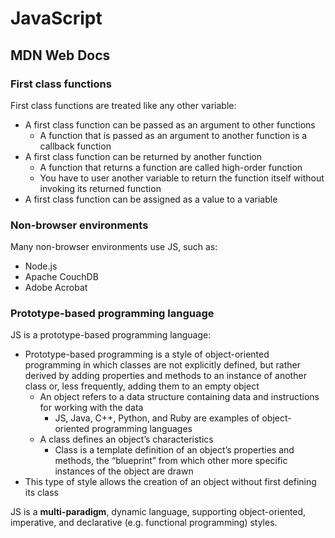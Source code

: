 # JavaScript

## MDN Web Docs

### First class functions

First class functions are treated like any other variable:

- A first class function can be passed as an argument to other functions
  - A function that is passed as an argument to another function is a callback function
- A first class function can be returned by another function
  - A function that returns a function are called high-order function
  - You have to user another variable to return the function itself without invoking its returned function
- A first class function can be assigned as a value to a variable

### Non-browser environments

Many non-browser environments use JS, such as:

- Node.js
- Apache CouchDB
- Adobe Acrobat

### Prototype-based programming language

JS is a prototype-based programming language:

- Prototype-based programming is a style of object-oriented programming in which classes are not explicitly defined, but rather derived by adding properties and methods to an instance of another class or, less frequently, adding them to an empty object
  - An object refers to a data structure containing data and instructions for working with the data
    - JS, Java, C++, Python, and Ruby are examples of object-oriented programming languages
  - A class defines an object’s characteristics
    - Class is a template definition of an object’s properties and methods, the “blueprint” from which other more specific instances of the object are drawn
- This type of style allows the creation of an object without first defining its class

JS is a **multi-paradigm**, dynamic language, supporting object-oriented, imperative, and declarative (e.g. functional programming) styles.